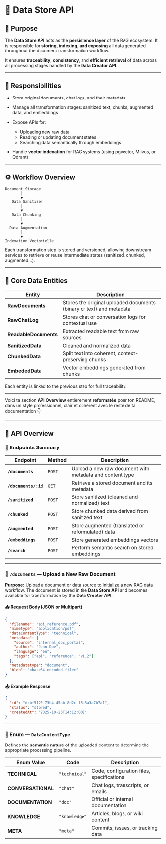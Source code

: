 # 🧠 Data Store API

## 📌 Purpose

The **Data Store API** acts as the **persistence layer** of the RAG ecosystem.
It is responsible for **storing, indexing, and exposing** all data generated throughout the document transformation workflow.

It ensures **traceability**, **consistency**, and **efficient retrieval** of data across all processing stages handled by the **Data Creator API**.

---

## 🚀 Responsibilities

* Store original documents, chat logs, and their metadata
* Manage all transformation stages: sanitized text, chunks, augmented data, and embeddings
* Expose APIs for:

  * Uploading new raw data
  * Reading or updating document states
  * Searching data semantically through embeddings
* Handle **vector indexation** for RAG systems (using pgvector, Milvus, or Qdrant)

---

## ⚙️ Workflow Overview

```
Document Storage
       │
       ▼
   Data Sanitizer
       │
       ▼
   Data Chunking
       │
       ▼
  Data Augmentation
       │
       ▼
Indexation Vectorielle
```

Each transformation step is stored and versioned, allowing downstream services to retrieve or reuse intermediate states (sanitized, chunked, augmented…).

---

## 🧩 Core Data Entities

| Entity                | Description                                                          |
| --------------------- | -------------------------------------------------------------------- |
| **RawDocuments**      | Stores the original uploaded documents (binary or text) and metadata |
| **RawChatLog**        | Stores chat or conversation logs for contextual use                  |
| **ReadableDocuments** | Extracted readable text from raw sources                             |
| **SanitizedData**     | Cleaned and normalized data                                          |
| **ChunkedData**       | Split text into coherent, context-preserving chunks                  |
| **EmbededData**       | Vector embeddings generated from chunks                              |

Each entity is linked to the previous step for full traceability.

---

Voici ta section **API Overview** entièrement **reformatée** pour ton README, dans un style professionnel, clair et cohérent avec le reste de ta documentation 👇

---

## 🔌 API Overview

### 📍 Endpoints Summary

| Endpoint             | Method | Description                                              |
| -------------------- | ------ | -------------------------------------------------------- |
| **`/documents`**     | `POST` | Upload a new raw document with metadata and content type |
| **`/documents/:id`** | `GET`  | Retrieve a stored document and its metadata              |
| **`/sanitized`**     | `POST` | Store sanitized (cleaned and normalized) text            |
| **`/chunked`**       | `POST` | Store chunked data derived from sanitized text           |
| **`/augmented`**     | `POST` | Store augmented (translated or reformulated) data        |
| **`/embeddings`**    | `POST` | Store generated embeddings vectors                       |
| **`/search`**        | `POST` | Perform semantic search on stored embeddings             |

---

### 🧾 `/documents` — Upload a New Raw Document

**Purpose:**
Upload a document or data source to initialize a new RAG data workflow.
The document is stored in the **Data Store API** and becomes available for transformation by the **Data Creator API**.

#### 📥 Request Body (JSON or Multipart)

```json
{
  "filename": "api_reference.pdf",
  "mimetype": "application/pdf",
  "dataContentType": "technical",
  "metadata": {
    "source": "internal_doc_portal",
    "author": "John Doe",
    "language": "en",
    "tags": ["api", "reference", "v1.2"]
  },
  "metadatatype": "document",
  "blob": "<base64-encoded-file>"
}
```

#### 📤 Example Response

```json
{
  "id": "dcbf5120-73b4-45ab-8d2c-f5c8a3a7b7a1",
  "status": "stored",
  "createdAt": "2025-10-23T14:12:00Z"
}
```

---

### 🧱 Enum — `DataContentType`

Defines the **semantic nature** of the uploaded content to determine the appropriate processing pipeline.

| Enum Value         | Code          | Description                               |
| ------------------ | ------------- | ----------------------------------------- |
| **TECHNICAL**      | `"technical"` | Code, configuration files, specifications |
| **CONVERSATIONAL** | `"chat"`      | Chat logs, transcripts, or emails         |
| **DOCUMENTATION**  | `"doc"`       | Official or internal documentation        |
| **KNOWLEDGE**      | `"knowledge"` | Articles, blogs, or wiki content          |
| **META**           | `"meta"`      | Commits, issues, or tracking data         |

